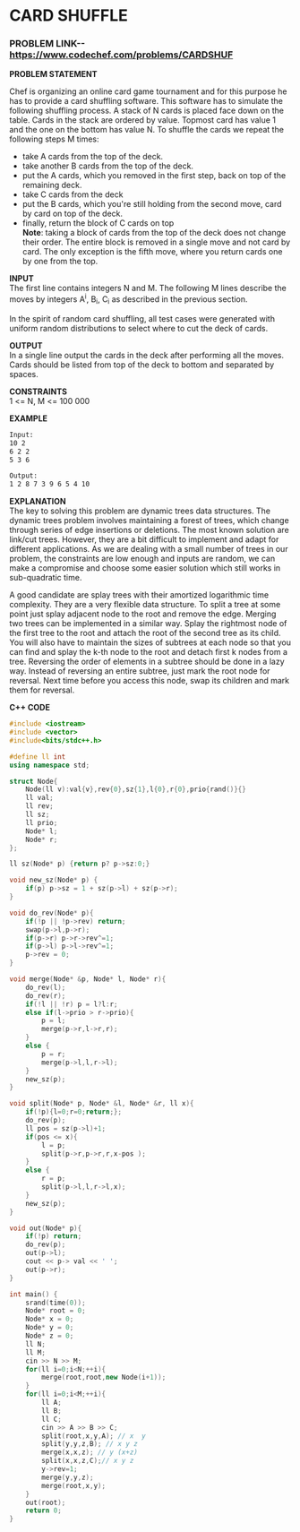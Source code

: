 # CARD SHUFFLE

### PROBLEM LINK--  https://www.codechef.com/problems/CARDSHUF


**PROBLEM STATEMENT**  

Chef is organizing an online card game tournament and for this purpose he has to provide a card shuffling software. This software has to simulate the following shuffling process. A stack of N cards is placed face down on the table. Cards in the stack are ordered by value. Topmost card has value 1 and the one on the bottom has value N. To shuffle the cards we repeat the following steps M times:

* take A cards from the top of the deck.
* take another B cards from the top of the deck.
* put the A cards, which you removed in the first step, back on top of the remaining deck.
* take C cards from the deck
* put the B cards, which you're still holding from the second move, card by card on top of the deck.
* finally, return the block of C cards on top  
**Note**: taking a block of cards from the top of the deck does not change their order. The entire block is removed in a single move and not card by card. The only exception is the fifth move, where you return cards one by one from the top.

**INPUT**  
The first line contains integers N and M. The following M lines describe the moves by integers A<sup>i</sup>, B<sub>i</sub>, C<sub>i</sub> as described in the previous section.

In the spirit of random card shuffling, all test cases were generated with uniform random distributions to select where to cut the deck of cards.  

**OUTPUT**  
In a single line output the cards in the deck after performing all the moves. Cards should be listed from top of the deck to bottom and separated by spaces.  

**CONSTRAINTS**  
1 <= N, M <= 100 000

**EXAMPLE**  
```bash
Input:
10 2
6 2 2
5 3 6

Output:
1 2 8 7 3 9 6 5 4 10

```

**EXPLANATION**  
The key to solving this problem are dynamic trees data structures. The dynamic trees problem involves maintaining a forest of trees, which change through series of edge insertions or deletions. The most known solution are link/cut trees. However, they are a bit difficult to implement and adapt for different applications. As we are dealing with a small number of trees in our problem, the constraints are low enough and inputs are random, we can make a compromise and choose some easier solution which still works in sub-quadratic time.

A good candidate are splay trees with their amortized logarithmic time complexity. They are a very flexible data structure. To split a tree at some point just splay adjacent node to the root and remove the edge. Merging two trees can be implemented in a similar way. Splay the rightmost node of the first tree to the root and attach the root of the second tree as its child. You will also have to maintain the sizes of subtrees at each node so that you can find and splay the k-th node to the root and detach first k nodes from a tree. Reversing the order of elements in a subtree should be done in a lazy way. Instead of reversing an entire subtree, just mark the root node for reversal. Next time before you access this node, swap its children and mark them for reversal.

**C++ CODE**
```cpp
#include <iostream>
#include <vector>
#include<bits/stdc++.h>

#define ll int
using namespace std;

struct Node{
    Node(ll v):val{v},rev{0},sz{1},l{0},r{0},prio{rand()}{}
    ll val;
    ll rev;
    ll sz;
    ll prio;
    Node* l;
    Node* r;
};

ll sz(Node* p) {return p? p->sz:0;}

void new_sz(Node* p) {
    if(p) p->sz = 1 + sz(p->l) + sz(p->r);
}

void do_rev(Node* p){
    if(!p || !p->rev) return;
    swap(p->l,p->r);
    if(p->r) p->r->rev^=1;
    if(p->l) p->l->rev^=1;
    p->rev = 0;
}

void merge(Node* &p, Node* l, Node* r){
    do_rev(l);
    do_rev(r);
    if(!l || !r) p = l?l:r;
    else if(l->prio > r->prio){
        p = l;
        merge(p->r,l->r,r);
    }
    else {
        p = r;
        merge(p->l,l,r->l);
    }
    new_sz(p);
}

void split(Node* p, Node* &l, Node* &r, ll x){
    if(!p){l=0;r=0;return;};
    do_rev(p);
    ll pos = sz(p->l)+1;
    if(pos <= x){
        l = p;
        split(p->r,p->r,r,x-pos );
    }
    else {
        r = p;
        split(p->l,l,r->l,x);
    }
    new_sz(p);
}

void out(Node* p){
    if(!p) return;
    do_rev(p);
    out(p->l);
    cout << p-> val << ' ';
    out(p->r);
}

int main() {
    srand(time(0));
    Node* root = 0;
    Node* x = 0;
    Node* y = 0;
    Node* z = 0;
    ll N;
    ll M;
    cin >> N >> M;
    for(ll i=0;i<N;++i){
        merge(root,root,new Node(i+1));
    }
    for(ll i=0;i<M;++i){
        ll A;
        ll B;
        ll C;
        cin >> A >> B >> C;
        split(root,x,y,A); // x  y
        split(y,y,z,B); // x y z
        merge(x,x,z); // y (x+z)
        split(x,x,z,C);// x y z
        y->rev=1;
        merge(y,y,z);
        merge(root,x,y);
    }
    out(root);
    return 0;
}
```